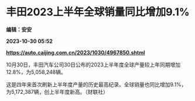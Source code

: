 # 丰田2023上半年全球销量同比增加9.1%
**编辑：安安**

**2023-10-30 05:52**

**https://auto.caijing.com.cn/2023/1030/4967850.shtml**

10月30日，丰田汽车公司30日公布的2023上半年度全球产量较上年同期增加12.8%，为5,058,248辆。

这是四年来首次刷新上半年度产量的历史最高纪录。全球销量也同比增加9.1%，为5,172,387辆，创上半年度新高。（财联社）